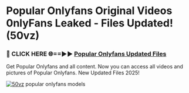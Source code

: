 # Popular Onlyfans Original Videos 0nlyFans Leaked - Files Updated! (50vz)

<h3>🔴 CLICK HERE 🌐==►► <a href="https://tinyurl.com/brd5kh86" rel="nofollow">Popular Onlyfans Updated Files</a></h3>

Get Popular Onlyfans and all content. Now you can access all videos and pictures of Popular Onlyfans. New Updated Files 2025!

[![50vz](https://i.imgur.com/K7sEzmb.gif)](https://tinyurl.com/brd5kh86)
popular onlyfans models